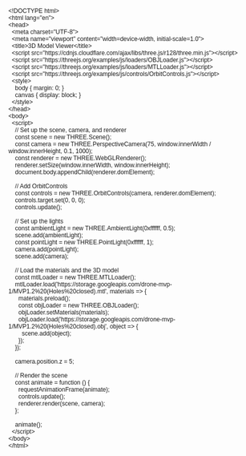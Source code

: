 ---
---

<!DOCTYPE html PUBLIC "-//W3C//DTD HTML 4.01//EN" "http://www.w3.org/TR/html4/strict.dtd">
<html>
<head>
  <meta http-equiv="Content-Type" content="text/html; charset=utf-8">
  <meta http-equiv="Content-Style-Type" content="text/css">
  <title></title>
  <meta name="Generator" content="Cocoa HTML Writer">
  <meta name="CocoaVersion" content="2113.6">
  <style type="text/css">
    p.p1 {margin: 0.0px 0.0px 0.0px 0.0px; font: 12.0px Helvetica}
    p.p2 {margin: 0.0px 0.0px 0.0px 0.0px; font: 12.0px Helvetica; min-height: 14.0px}
  </style>
</head>
<body>
<p class="p1">&lt;!DOCTYPE html&gt;</p>
<p class="p1">&lt;html lang="en"&gt;</p>
<p class="p1">&lt;head&gt;</p>
<p class="p1"><span class="Apple-converted-space">  </span>&lt;meta charset="UTF-8"&gt;</p>
<p class="p1"><span class="Apple-converted-space">  </span>&lt;meta name="viewport" content="width=device-width, initial-scale=1.0"&gt;</p>
<p class="p1"><span class="Apple-converted-space">  </span>&lt;title&gt;3D Model Viewer&lt;/title&gt;</p>
<p class="p1"><span class="Apple-converted-space">  </span>&lt;script src="https://cdnjs.cloudflare.com/ajax/libs/three.js/r128/three.min.js"&gt;&lt;/script&gt;</p>
<p class="p1"><span class="Apple-converted-space">  </span>&lt;script src="https://threejs.org/examples/js/loaders/OBJLoader.js"&gt;&lt;/script&gt;</p>
<p class="p1"><span class="Apple-converted-space">  </span>&lt;script src="https://threejs.org/examples/js/loaders/MTLLoader.js"&gt;&lt;/script&gt;</p>
<p class="p1"><span class="Apple-converted-space">  </span>&lt;script src="https://threejs.org/examples/js/controls/OrbitControls.js"&gt;&lt;/script&gt;</p>
<p class="p1"><span class="Apple-converted-space">  </span>&lt;style&gt;</p>
<p class="p1"><span class="Apple-converted-space">    </span>body { margin: 0; }</p>
<p class="p1"><span class="Apple-converted-space">    </span>canvas { display: block; }</p>
<p class="p1"><span class="Apple-converted-space">  </span>&lt;/style&gt;</p>
<p class="p1">&lt;/head&gt;</p>
<p class="p1">&lt;body&gt;</p>
<p class="p1"><span class="Apple-converted-space">  </span>&lt;script&gt;</p>
<p class="p1"><span class="Apple-converted-space">    </span>// Set up the scene, camera, and renderer</p>
<p class="p1"><span class="Apple-converted-space">    </span>const scene = new THREE.Scene();</p>
<p class="p1"><span class="Apple-converted-space">    </span>const camera = new THREE.PerspectiveCamera(75, window.innerWidth / window.innerHeight, 0.1, 1000);</p>
<p class="p1"><span class="Apple-converted-space">    </span>const renderer = new THREE.WebGLRenderer();</p>
<p class="p1"><span class="Apple-converted-space">    </span>renderer.setSize(window.innerWidth, window.innerHeight);</p>
<p class="p1"><span class="Apple-converted-space">    </span>document.body.appendChild(renderer.domElement);</p>
<p class="p2"><br></p>
<p class="p1"><span class="Apple-converted-space">    </span>// Add OrbitControls</p>
<p class="p1"><span class="Apple-converted-space">    </span>const controls = new THREE.OrbitControls(camera, renderer.domElement);</p>
<p class="p1"><span class="Apple-converted-space">    </span>controls.target.set(0, 0, 0);</p>
<p class="p1"><span class="Apple-converted-space">    </span>controls.update();</p>
<p class="p2"><br></p>
<p class="p1"><span class="Apple-converted-space">    </span>// Set up the lights</p>
<p class="p1"><span class="Apple-converted-space">    </span>const ambientLight = new THREE.AmbientLight(0xffffff, 0.5);</p>
<p class="p1"><span class="Apple-converted-space">    </span>scene.add(ambientLight);</p>
<p class="p1"><span class="Apple-converted-space">    </span>const pointLight = new THREE.PointLight(0xffffff, 1);</p>
<p class="p1"><span class="Apple-converted-space">    </span>camera.add(pointLight);</p>
<p class="p1"><span class="Apple-converted-space">    </span>scene.add(camera);</p>
<p class="p2"><br></p>
<p class="p1"><span class="Apple-converted-space">    </span>// Load the materials and the 3D model</p>
<p class="p1"><span class="Apple-converted-space">    </span>const mtlLoader = new THREE.MTLLoader();</p>
<p class="p1"><span class="Apple-converted-space">    </span>mtlLoader.load('https://storage.googleapis.com/drone-mvp-1/MVP1.2%20(Holes%20closed).mtl', materials =&gt; {</p>
<p class="p1"><span class="Apple-converted-space">      </span>materials.preload();</p>
<p class="p1"><span class="Apple-converted-space">      </span>const objLoader = new THREE.OBJLoader();</p>
<p class="p1"><span class="Apple-converted-space">      </span>objLoader.setMaterials(materials);</p>
<p class="p1"><span class="Apple-converted-space">      </span>objLoader.load('https://storage.googleapis.com/drone-mvp-1/MVP1.2%20(Holes%20closed).obj', object =&gt; {</p>
<p class="p1"><span class="Apple-converted-space">        </span>scene.add(object);</p>
<p class="p1"><span class="Apple-converted-space">      </span>});</p>
<p class="p1"><span class="Apple-converted-space">    </span>});</p>
<p class="p2"><br></p>
<p class="p1"><span class="Apple-converted-space">    </span>camera.position.z = 5;</p>
<p class="p2"><br></p>
<p class="p1"><span class="Apple-converted-space">    </span>// Render the scene</p>
<p class="p1"><span class="Apple-converted-space">    </span>const animate = function () {</p>
<p class="p1"><span class="Apple-converted-space">      </span>requestAnimationFrame(animate);</p>
<p class="p1"><span class="Apple-converted-space">      </span>controls.update();</p>
<p class="p1"><span class="Apple-converted-space">      </span>renderer.render(scene, camera);</p>
<p class="p1"><span class="Apple-converted-space">    </span>};</p>
<p class="p2"><br></p>
<p class="p1"><span class="Apple-converted-space">    </span>animate();</p>
<p class="p1"><span class="Apple-converted-space">  </span>&lt;/script&gt;</p>
<p class="p1">&lt;/body&gt;</p>
<p class="p1">&lt;/html&gt;</p>
</body>
</html>
